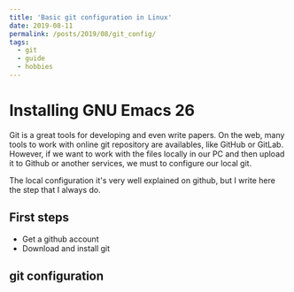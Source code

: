 ```yaml
---
title: 'Basic git configuration in Linux'
date: 2019-08-11
permalink: /posts/2019/08/git_config/
tags:
  - git
  - guide
  - hobbies
---
```


Installing GNU Emacs 26 
======
<p>
Git is a great tools for developing and even write papers.
On the web, many tools to work with online git repository are availables, like GitHub or GitLab.
However, if we want to work with the files locally in our PC and then upload it to Github or another services,
we must to configure our local git.
</p>
<p>
The local configuration it's very well explained on github, but I write here the step that I always do.
</p>

First steps
------
<ul>
  <li>Get a github account</li>
  <li>Download and install git</li>
</ul>

git configuration
------
